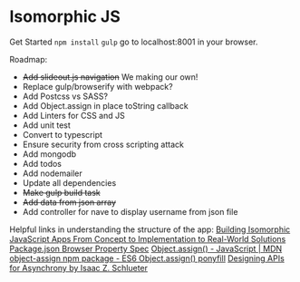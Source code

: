 # Isomorphic JS

Get Started
```npm install```
```gulp```
go to localhost:8001 in your browser.

Roadmap:
* ~~Add slideout.js navigation~~ We making our own!
* Replace gulp/browserify with webpack?
* Add Postcss vs SASS?
* Add Object.assign in place toString callback
* Add Linters for CSS and JS
* Add unit test
* Convert to typescript
* Ensure security from cross scripting attack
* Add mongodb
* Add todos
* Add nodemailer
* Update all dependencies
* ~~Make gulp build task~~
* ~~Add data from json array~~
* Add controller for nave to display username from json file


Helpful links in understanding the structure of the app:
[Building Isomorphic JavaScript Apps From Concept to Implementation to Real-World Solutions](http://shop.oreilly.com/product/0636920042846.do)
[Package.json Browser Property Spec](https://github.com/defunctzombie/package-browser-field-spec)
[Object.assign() - JavaScript | MDN](https://developer.mozilla.org/en-US/docs/Web/JavaScript/Reference/Global_Objects/Object/assign)
[object-assign npm package - ES6 Object.assign() ponyfill](https://www.npmjs.com/package/object-assign)
[Designing APIs for Asynchrony by Isaac Z. Schlueter](http://blog.izs.me/post/59142742143/designing-apis-for-asynchrony)